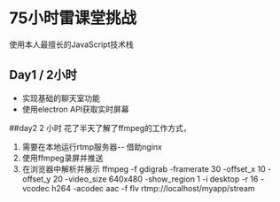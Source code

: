 # 75小时雷课堂挑战
使用本人最擅长的JavaScript技术栈

## Day1 / 2小时
- 实现基础的聊天室功能
- 使用electron API获取实时屏幕


##day2 2 小时
花了半天了解了ffmpeg的工作方式，
1. 需要在本地运行rtmp服务器-- 借助nginx
2. 使用ffmpeg录屏并推送
3. 在浏览器中解析并展示
ffmpeg -f gdigrab -framerate 30 -offset_x 10 -offset_y 20 -video_size 640x480 -show_region 1 -i desktop -r 16 -vcodec h264 -acodec aac -f flv rtmp://localhost/myapp/stream
